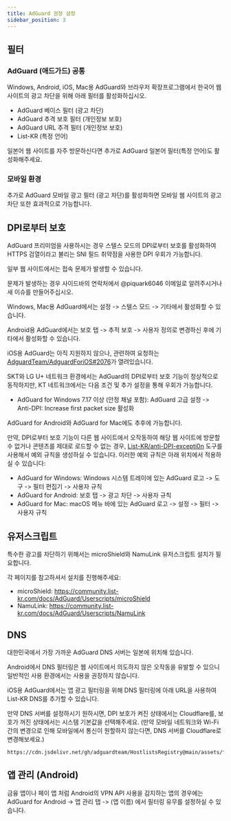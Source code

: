 ```yaml
---
title: AdGuard 권장 설정
sidebar_position: 3
---
```



## 필터

### AdGuard (애드가드) 공통

Windows, Android, iOS, Mac용 AdGuard와 브라우저 확장프로그램에서 한국어 웹 사이트의 광고 차단을 위해 아래 필터를 활성화하십시오.

- AdGuard 베이스 필터 (광고 차단)
- AdGuard 추격 보호 필터 (개인정보 보호)
- AdGuard URL 추격 필터 (개인정보 보호)
- List-KR (특정 언어)

일본어 웹 사이트를 자주 방문하신다면 추가로 AdGuard 일본어 필터(특정 언어)도 활성화해주세요.

### 모바일 환경

추가로 AdGuard 모바일 광고 필터 (광고 차단)를 활성화하면 모바일 웹 사이트의 광고 차단 또한 효과적으로 가능합니다.

## DPI로부터 보호

AdGuard 프리미엄을 사용하시는 경우 스텔스 모드의 DPI로부터 보호를 활성화하여 HTTPS 검열이라고 불리는 SNI 필드 취약점을 사용한 DPI 우회가 가능합니다.

일부 웹 사이트에서는 접속 문제가 발생할 수 있습니다.

문제가 발생하는 경우 사이드바의 연락처에서 @piquark6046 이메일로 알려주시거나 새 이슈를 만들어주십시오.

Windows, Mac용 AdGuard에서는 설정 -> 스텔스 모드 -> 기타에서 활성화할 수 있습니다.

Android용 AdGuard에서는 보호 탭 -> 추적 보호 -> 사용자 정의로 변경하신 후에 기타에서 활성화할 수 있습니다.

iOS용 AdGuard는 아직 지원하지 않으나, 관련하여 요청하는 [AdguardTeam/AdguardForiOS#2076](https://github.com/AdguardTeam/AdguardForiOS/issues/2076)가 열려있습니다.

SKT와 LG U+ 네트워크 환경에서는 AdGuard의 DPI로부터 보호 기능이 정상적으로 동작하지만, KT 네트워크에서는 다음 조건 및 추가 설정을 통해 우회가 가능합니다.
- AdGuard for Windows 7.17 이상 (안정 채널 포함): AdGuard 고급 설정 -> Anti-DPI: Increase first packet size 활성화

AdGuard for Android와 AdGuard for Mac에도 추후에 가능합니다.

만약, DPI로부터 보호 기능이 다른 웹 사이트에서 오작동하여 해당 웹 사이트에 방문할 수 없거나 콘텐츠를 제대로 로드할 수 없는 경우, [List-KR/anti-DPI-excepti0n](https://anti-dpi-excepti0n.list-kr.com/) 도구를 사용해서 예외 규칙을 생성하실 수 있습니다.
이러한 예외 규칙은 아래 위치에서 적용하실 수 있습니다:
- AdGuard for Windows: Windows 시스템 트레이에 있는 AdGuard 로고 -> 도구 -> 필터 편집기 -> 사용자 규칙
- AdGuard for Android: 보호 탭 -> 광고 차단 -> 사용자 규칙
- AdGuard for Mac: macOS 메뉴 바에 있는 AdGuard 로고 -> 설정 -> 필터 -> 사용자 규칙

## 유저스크립트

특수한 광고를 차단하기 위해서는 microShield와 NamuLink 유저스크립트 설치가 필요합니다.

각 페이지를 참고하셔서 설치를 진행해주세요:
 - microShield: https://community.list-kr.com/docs/AdGuard/Userscripts/microShield
 - NamuLink: https://community.list-kr.com/docs/AdGuard/Userscripts/NamuLink

## DNS

대한민국에서 가장 가까운 AdGuard DNS 서버는 일본에 위치해 있습니다.

Android에서 DNS 필터링은 웹 사이트에서 의도하지 않은 오작동을 유발할 수 있으니 일반적인 사용 환경에서는 사용을 권장하지 않습니다.

iOS용 AdGuard에서는 앱 광고 필터링을 위해 DNS 필터링에 아래 URL을 사용하여 List-KR DNS를 추가할 수 있습니다.

만약 DNS 서버를 설정하시기 원하시면, DPI 보호가 켜진 상태에서는 Cloudflare를, 보호가 꺼진 상태에서는 시스템 기본값을 선택해주세요. (만약 모바일 네트워크와 Wi-Fi간의 변경으로 인해 모바일에서 통신이 원할하지 않는다면, DNS 서버를 Cloudflare로 변경해보세요.)

```
https://cdn.jsdelivr.net/gh/adguardteam/HostlistsRegistry@main/assets/filter_25.txt
```

## 앱 관리 (Android)

금융 앱이나 페이 앱 처럼 Android의 VPN API 사용을 감지하는 앱의 경우에는 AdGuard for Android -> 앱 관리 탭 -> (앱 이름) 에서 필터링 유무를 설정하실 수 있습니다.